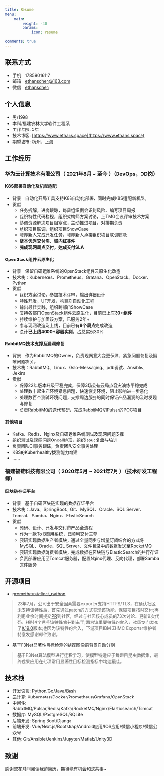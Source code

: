 ```yaml
---
title: Resume
menu:
    main: 
        weight: -40
        params:
            icon: resume

comments: true
---
```


## 联系方式

- 手机：17859016117
- 邮箱：[ethanschen@163.com](mailto:ethanschen@163.com)
- 微信：[ethanschen](https://www.ethans.space/personal/wechat/)

## 个人信息

- 男/1998
- 本科/福建农林大学软件工程系
- 工作年限: 5年
- 技术博客: [https://www.ethans.space](https://www.ethans.space)
- 期望城市: 杭州、上海

## 工作经历

### 华为云计算技术有限公司（ 2021年8月 ~ 至今 ）（DevOps，OD岗）

#### K8S部署自动化及机型适配

- 背景：自动化开局工具支持K8S自动化部署，同时完成K8S适配新机型。
- 贡献：
  - 任务拆解，进度跟踪，每周组织例会识别风险、编写项目周报
  - 组织特性代码检视，组织架构师方案讨论，上TMG会议评审技术方案
  - 协调资源解决项目阻塞点，主动推进项目，对排期负责
  - 组织项目联调，组织项目ShowCase
  - 培养新人完成开发任务，培养新人承接组织项目联调职能
  - **版本优秀交付奖**、**域内红事件**
  - **完成现网局点交付，达成交付SLA**

#### OpenStack组件云原生化

- 背景：保留自研运维系统的OpenStack组件云原生化改造
- 技术栈：Kubernetes、Prometheus、Grafana、OpenStack、Docker、Python
- 贡献：
  - 组织方案讨论，参加技术评审，输出详细设计
  - 特性开发，UT开发，构建CI自动化工程
  - 输出最佳实践，组织跨部门ShowCase
  - 支持各部门OpenStack组件云原生化，目前已上车**30+组件**
  - 持续维护与加固该方案，已服务2年+
  - 参与现网改造及上线，目前已有**8个局点**完成改造
  - 总计**已上线4000+容器实例**，占总实例30%

#### RabbitMQ技术支撑及漏洞修复

- 背景：作为RabbitMQ的Owner，负责现网重大变更保障、紧急问题恢复及疑难问题攻关。
- 技术栈：RabbitMQ、Linux、Oslo-Messaging、pdb调试、Ansible、Jekins
- 贡献：
  - 保障22年版本升级平稳完成，保障3场公有云局点容灾演练平稳完成
  - 处理数十起生产环境紧急问题，快速恢复环境，阻止影响进一步恶化
  - 处理数百个测试环境问题，支撑周边服务的同时保证产品漏洞的及时发现与修复
  - 负责RabbitMQ的迭代预研，完成RabbitMQ切Pulsar的POC项目

#### 其他项目

- Kafka、Redis、Nginx及自研运维系统测试及现网问题支撑
- 组织测试及现网问题Oncall排班，组织issue复盘与培训
- 负责团队CI事务跟踪，负责团队安全事务处理
- K8S的Kuberhealthy拨测能力构建
- ……

### 福建福链科技有限公司（ 2020年5月 ~ 2021年7月 ）（技术研发工程师）

#### 区块链存证平台

- 背景：基于自研区块链实现的数据存证平台
- 技术栈：Java、SpringBoot、Git、MySQL、Oracle、SQL Server、Tomcat、Samba、Nginx、ElasticSearch
- 贡献：
  - 预研、设计、开发与交付的产品全流程
  - 作为一款To B商用系统，已顺利交付三套
  - 预研实现数据生产者模块，通过全量同步与增量订阅结合的方式将MySQL、Oracle、SQL Server、文件目录中的数据发送至RocketMQ
  - 预研实现数据消费者模块，完成数据在区块链与ElasticSearch的并行存证
  - 负责部署应用至Tomcat服务器，配置Nginx代理、反向代理，部署Samba文件服务

## 开源项目

- [prometheus/client_python](https://github.com/prometheus/client_python)
  
> 23年7月，公司出于安全因素需要exporter支持HTTPS/TLS，在确认社区未支持该特性后，首先通过patch的方式实现该功能，保障项目按时交付;再利用业余时间提交[PR](https://github.com/prometheus/client_python/pull/946)到社区，经过与社区核心成员的73次讨论、更新9次代码、耗时4个月将该特性合并到主干;因为该重要特性的合入，社区专门发布了[0.19.0](https://pypi.org/project/prometheus-client/0.19.0)版本;也因为该特性的合入，下游项目IBM ZHMC Exporter维护者特意发感谢邮件致谢。

- [基于F3Net显著性目标检测的蝴蝶图像前背景自动分割](http://www.insect.org.cn/CN/10.16380/j.kcxb.2021.05.008)

> 基于F3Net算法模型进行迁移学习，使模型特适应于鳞翅目昆虫数据集，最终成果应用在七项常用显著性目标检测指标中均达最佳。

## 技术栈

- 开发语言: Python/Go/Java/Bash
- 云计算: Kubernetes/Docker/Prometheus/Grafana/OpenStack
- 中间件: RabbitMQ/Pulsar/Redis/Kafka/RocketMQ/Nginx/Elasticsearch/Tomcat
- 数据库: MySQL/PostgreSQL/SQLite
- 后端开发: Spring Boot/Django
- 前端开发: Vue/Next.js/Bootstrap/Android应用/IOS应用/微信小程序/微信公众号
- 其他: Git/Ansible/Jenkins/Jupyter/Matlab/Unity3D

## 致谢

感谢您花时间阅读我的简历，期待能有机会和您共事~
